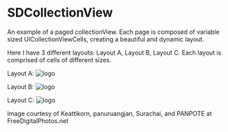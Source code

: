 # SDCollectionView

An example of a paged collectionView.  Each page is composed of variable sized UICollectionViewCells, creating a beautiful and dynamic layout.

Here I have 3 different layouts: Layout A, Layout B, Layout C.  Each layout is comprised of cells of different sizes.

Layout A: ![logo](http://i59.tinypic.com/3515p2h.png)


Layout B: ![logo](http://i59.tinypic.com/e5phxe.jpg)


Layout C: ![logo](http://i61.tinypic.com/8xpkx2.pn)


Image courtesy of Keattikorn, panuruangjan, Surachai, and PANPOTE at FreeDigitalPhotos.net
